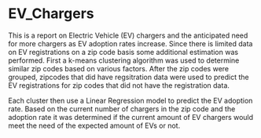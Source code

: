 # EV_Chargers

This is a report on Electric Vehicle (EV) chargers and the anticipated need for more chargers as EV adoption rates increase. Since there is limited data on EV registrations on a zip code basis some additional estimation was performed. First a k-means clustering algorithm was used to determine similar zip codes based on various factors. After the zip codes were grouped, zipcodes that did have regsitration data were used to predict the EV registrations for zip codes that did not have the registration data.

Each cluster then use a Linear Regression model to predict the EV adoption rate. Based on the current number of chargers in the zip code and the adoption rate it was determined if the current amount of EV chargers would meet the need of the expected amount of EVs or not.
